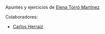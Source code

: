 Apuntes y ejercicios de [Elena Torró Martínez](https://elenatorro.com)

Colaboradores:

* [Carlos Herraiz](https://github.com/ciherraiz)